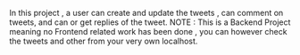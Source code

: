 In this project , a user can create and update the tweets , can comment on tweets, and can or get replies of the tweet.
NOTE : This is a Backend Project meaning no Frontend related work has been done , you can however check the tweets and other from your very own localhost.
